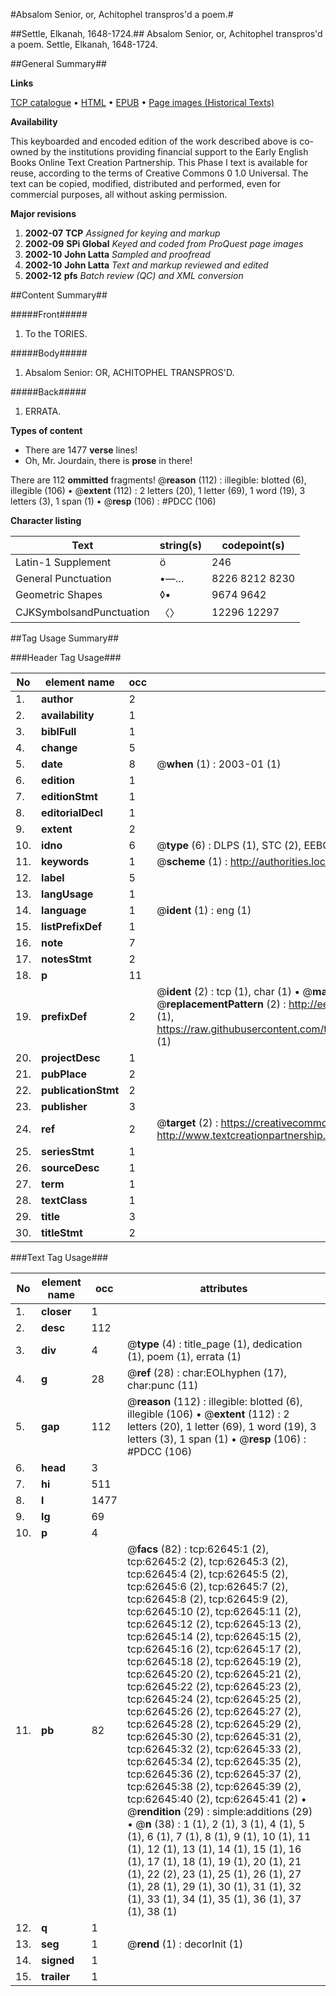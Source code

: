 #Absalom Senior, or, Achitophel transpros'd a poem.#

##Settle, Elkanah, 1648-1724.##
Absalom Senior, or, Achitophel transpros'd a poem.
Settle, Elkanah, 1648-1724.

##General Summary##

**Links**

[TCP catalogue](http://www.ota.ox.ac.uk/tcp/)  • 
[HTML](http://tei.it.ox.ac.uk/tcp/Texts-HTML/free/A59/A59287.html)  • 
[EPUB](http://tei.it.ox.ac.uk/tcp/Texts-EPUB/free/A59/A59287.epub) • 
[Page images (Historical Texts)](https://data.historicaltexts.jisc.ac.uk/view?pubId=eebo-12499405e&pageId=eebo-12499405e-62645-1)

**Availability**

This keyboarded and encoded edition of the
	       work described above is co-owned by the institutions
	       providing financial support to the Early English Books
	       Online Text Creation Partnership. This Phase I text is
	       available for reuse, according to the terms of Creative
	       Commons 0 1.0 Universal. The text can be copied,
	       modified, distributed and performed, even for
	       commercial purposes, all without asking permission.

**Major revisions**

1. __2002-07__ __TCP__ *Assigned for keying and markup*
1. __2002-09__ __SPi Global__ *Keyed and coded from ProQuest page images*
1. __2002-10__ __John Latta__ *Sampled and proofread*
1. __2002-10__ __John Latta__ *Text and markup reviewed and edited*
1. __2002-12__ __pfs__ *Batch review (QC) and XML conversion*

##Content Summary##

#####Front#####

1. To the TORIES.

#####Body#####

1. Absalom Senior: OR, ACHITOPHEL TRANSPROS'D.

#####Back#####

1. ERRATA.

**Types of content**

  * There are 1477 **verse** lines!
  * Oh, Mr. Jourdain, there is **prose** in there!

There are 112 **ommitted** fragments! 
 @__reason__ (112) : illegible: blotted (6), illegible (106)  •  @__extent__ (112) : 2 letters (20), 1 letter (69), 1 word (19), 3 letters (3), 1 span (1)  •  @__resp__ (106) : #PDCC (106)

**Character listing**


|Text|string(s)|codepoint(s)|
|---|---|---|
|Latin-1 Supplement|ö|246|
|General Punctuation|•—…|8226 8212 8230|
|Geometric Shapes|◊▪|9674 9642|
|CJKSymbolsandPunctuation|〈〉|12296 12297|

##Tag Usage Summary##

###Header Tag Usage###

|No|element name|occ|attributes|
|---|---|---|---|
|1.|__author__|2||
|2.|__availability__|1||
|3.|__biblFull__|1||
|4.|__change__|5||
|5.|__date__|8| @__when__ (1) : 2003-01 (1)|
|6.|__edition__|1||
|7.|__editionStmt__|1||
|8.|__editorialDecl__|1||
|9.|__extent__|2||
|10.|__idno__|6| @__type__ (6) : DLPS (1), STC (2), EEBO-CITATION (1), OCLC (1), VID (1)|
|11.|__keywords__|1| @__scheme__ (1) : http://authorities.loc.gov/ (1)|
|12.|__label__|5||
|13.|__langUsage__|1||
|14.|__language__|1| @__ident__ (1) : eng (1)|
|15.|__listPrefixDef__|1||
|16.|__note__|7||
|17.|__notesStmt__|2||
|18.|__p__|11||
|19.|__prefixDef__|2| @__ident__ (2) : tcp (1), char (1)  •  @__matchPattern__ (2) : ([0-9\-]+):([0-9IVX]+) (1), (.+) (1)  •  @__replacementPattern__ (2) : http://eebo.chadwyck.com/downloadtiff?vid=$1&page=$2 (1), https://raw.githubusercontent.com/textcreationpartnership/Texts/master/tcpchars.xml#$1 (1)|
|20.|__projectDesc__|1||
|21.|__pubPlace__|2||
|22.|__publicationStmt__|2||
|23.|__publisher__|3||
|24.|__ref__|2| @__target__ (2) : https://creativecommons.org/publicdomain/zero/1.0/ (1), http://www.textcreationpartnership.org/docs/. (1)|
|25.|__seriesStmt__|1||
|26.|__sourceDesc__|1||
|27.|__term__|1||
|28.|__textClass__|1||
|29.|__title__|3||
|30.|__titleStmt__|2||


###Text Tag Usage###

|No|element name|occ|attributes|
|---|---|---|---|
|1.|__closer__|1||
|2.|__desc__|112||
|3.|__div__|4| @__type__ (4) : title_page (1), dedication (1), poem (1), errata (1)|
|4.|__g__|28| @__ref__ (28) : char:EOLhyphen (17), char:punc (11)|
|5.|__gap__|112| @__reason__ (112) : illegible: blotted (6), illegible (106)  •  @__extent__ (112) : 2 letters (20), 1 letter (69), 1 word (19), 3 letters (3), 1 span (1)  •  @__resp__ (106) : #PDCC (106)|
|6.|__head__|3||
|7.|__hi__|511||
|8.|__l__|1477||
|9.|__lg__|69||
|10.|__p__|4||
|11.|__pb__|82| @__facs__ (82) : tcp:62645:1 (2), tcp:62645:2 (2), tcp:62645:3 (2), tcp:62645:4 (2), tcp:62645:5 (2), tcp:62645:6 (2), tcp:62645:7 (2), tcp:62645:8 (2), tcp:62645:9 (2), tcp:62645:10 (2), tcp:62645:11 (2), tcp:62645:12 (2), tcp:62645:13 (2), tcp:62645:14 (2), tcp:62645:15 (2), tcp:62645:16 (2), tcp:62645:17 (2), tcp:62645:18 (2), tcp:62645:19 (2), tcp:62645:20 (2), tcp:62645:21 (2), tcp:62645:22 (2), tcp:62645:23 (2), tcp:62645:24 (2), tcp:62645:25 (2), tcp:62645:26 (2), tcp:62645:27 (2), tcp:62645:28 (2), tcp:62645:29 (2), tcp:62645:30 (2), tcp:62645:31 (2), tcp:62645:32 (2), tcp:62645:33 (2), tcp:62645:34 (2), tcp:62645:35 (2), tcp:62645:36 (2), tcp:62645:37 (2), tcp:62645:38 (2), tcp:62645:39 (2), tcp:62645:40 (2), tcp:62645:41 (2)  •  @__rendition__ (29) : simple:additions (29)  •  @__n__ (38) : 1 (1), 2 (1), 3 (1), 4 (1), 5 (1), 6 (1), 7 (1), 8 (1), 9 (1), 10 (1), 11 (1), 12 (1), 13 (1), 14 (1), 15 (1), 16 (1), 17 (1), 18 (1), 19 (1), 20 (1), 21 (1), 22 (2), 23 (1), 25 (1), 26 (1), 27 (1), 28 (1), 29 (1), 30 (1), 31 (1), 32 (1), 33 (1), 34 (1), 35 (1), 36 (1), 37 (1), 38 (1)|
|12.|__q__|1||
|13.|__seg__|1| @__rend__ (1) : decorInit (1)|
|14.|__signed__|1||
|15.|__trailer__|1||
